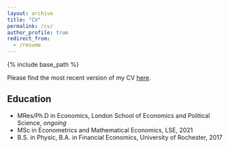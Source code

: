 ```yaml
---
layout: archive
title: "CV"
permalink: /cv/
author_profile: true
redirect_from:
  - /resume
---
```


{% include base_path %}

Please find the most recent version of my CV [here](../assets/cv.pdf). 

Education
-----
* MRes/Ph.D in Economics, London School of Economics and Political Science, _ongoing_
* MSc in Econometrics and Mathematical Economics, LSE, 2021
* B.S. in Physic, B.A. in Financial Economics, University of Rochester, 2017
